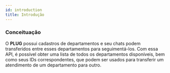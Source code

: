 ```yaml
---
id: introduction
title: Introdução
---
```


### Conceituação

O **PLUG** possui cadastros de departamentos e seu chats podem transferidos entre esses departamentos para seguimentá-los.
Com essa API, é possível obter uma lista de todos os departamentos disponíveis, bem como seus IDs correspondentes, que podem ser usados para transferir um atendimento de um departamento para outro.
